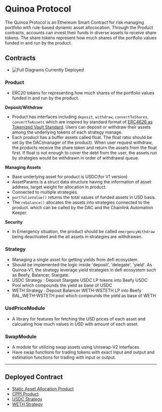 # Quinoa Protocol

The Quinoa Protocol is an Ethereum Smart Contract for risk managing portfolio with rule-based dynamic asset allococation.
Through the Product contracts, accounts can invest their funds in diverse assets to receive share tokens.
The share tokens represent how much shares of the portfolio values funded in and run by the product.

## Contracts

- ![Full Diagrams Currently Deployed](https://ipfs.io/ipfs/bafkreig3gp3ocjfxrpw45rcccgorrstdma3mdu4n7u32of6z6mndavdvqq)

### Product 
- ERC20 tokens for representing how much shares of the portfolio values funded in and run by the product.

__Deposit/Withdraw__
- Product has interfaces including `deposit`, `withdraw`, `convertToShares`, `convertToAssets` which are inspired by standard format of [ERC4626 as Tokenized Vault Standard](https://ethereum.org/en/developers/docs/standards/tokens/erc-4626/). Users can deposit or withdraw their assets among the underlying tokens of each strategy manage.
- Each product has a buffer assets called float. The float ratio should be set by the DAC(manager of the product). When user request withdraw, the products receive the share token and return the assets from the float first. If float is not enough to cover the debt from the user, the assets run by strategies would be withdrawn in order of withdrawal queue.

__Managing Assets__
- Base underlying asset for product is USDC(for V1 version)  
- AssetParams is a struct data structure having the information of asset address, target weight for allocation in product.
- Connected to multiple strategies.
- `portfolioValue()` returns the total values of funded assets in USD basis.
- The `rebalance()` allocates the assets into strategies connected to the product. which can be called by the DAC and the Chainlink Automation Keeper.

__Security__
- In Emergency situation, the product should be called `emergencyWithdraw` being deactivated and the all assets in strategies are withdrawan.


### Strategy
- Managing a single asset for getting yields from defi ecosystem. 
- Should be implemented the logic inside 'deposit', 'delegate', 'yield'. As Quinoa-V1, the strategy leverage yield strategies in defi ecosystem such as Beefy, Balancer, Stargate.
- USDC Strategy : Deposit Stargate USDC LP tokens into Beefy USDC Pool which compounds the yield as base of USDC
- WETH Strategy : Deposit Balancer WETH-WSTETH LP into Beefy BAL_WETH-WSTETH pool which compounds the yield as base of WETH


### UsdPriceModule
- A library for features for fetching the USD prices of each asset and calcuating how much values in USD with amount of each asset. 
    
### SwapModule
- A module for utilizing swap assets using Uniswap-V2 interfaces. 
- Have swap functions for trading tokens with exact input and output and estimation functions for trading with input or output.


---
## Deployed Contract
- [Static Asset Allocation Product](https://polygonscan.com/address/0xbcf9e1c3fb0ceb5a8735dc4d64190e93f5f89368#tokentxns)
- [CPPI Product](https://polygonscan.com/address/0xe0a5ebb046387dada8a2aec46f7bdbc0b51c16dc)
- [USDC Strategy](https://polygonscan.com/address/0xD3dBb601b1EaEE0D3C306e6FFb151CA3855DF4e9#code)
- [WETH Strategy](https://polygonscan.com/address/0xB821f2aea696CAB296f75Ad51Fedbde3d263270A#code)
